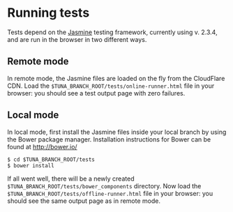 # Running tests

Tests depend on the [Jasmine](http://jasmine.github.io/) testing framework,
currently using v. 2.3.4, and are run in the browser in two different ways.
 
## Remote mode

In remote mode, the Jasmine files are loaded on the fly from the CloudFlare
CDN. Load the `$TUNA_BRANCH_ROOT/tests/online-runner.html` file in your
browser: you should see a test output page with zero failures.

## Local mode

In local mode, first install the Jasmine files inside your local branch by
using the Bower package manager. Installation instructions for Bower can 
be found at http://bower.io/


```
$ cd $TUNA_BRANCH_ROOT/tests
$ bower install
```

If all went well, there will be a newly created
`$TUNA_BRANCH_ROOT/tests/bower_components` directory. Now load the
`$TUNA_BRANCH_ROOT/tests/offline-runner.html` file in your browser: you should
see the same output page as in remote mode.
